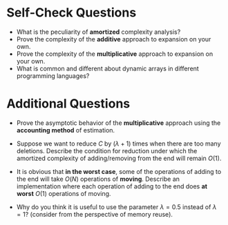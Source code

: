 # Self-Check Questions

- What is the peculiarity of **amortized** complexity analysis?
- Prove the complexity of the **additive** approach to expansion on your own.
- Prove the complexity of the **multiplicative** approach to expansion on your own.
- What is common and different about dynamic arrays in different programming languages?

# Additional Questions

- Prove the asymptotic behavior of the **multiplicative** approach using the **accounting method** of estimation.

- Suppose we want to reduce $C$ by $(\lambda + 1)$ times when there are too many deletions.
Describe the condition for reduction under which the amortized complexity of adding/removing from the end will remain $O(1)$.

- It is obvious that **in the worst case**, some of the operations of adding to the end will take $O(N)$ operations of **moving**.
Describe an implementation where each operation of adding to the end does **at worst** $O(1)$ operations of moving.

- Why do you think it is useful to use the parameter $\lambda = 0.5$ instead of $\lambda = 1$?
(consider from the perspective of memory reuse).